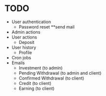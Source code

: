 # TODO

<!-- + Create database -->
+ User authentication
  <!-- + Register -->
  <!-- + Login -->
  + Password reset **send mail
  <!-- + Logout -->
+ Admin actions
  <!-- + Add deposit -->
  <!-- + Confirm withdrawal -->
+ User actions
  + Deposit
  <!-- + Investment -->
  <!-- + Withdrawal -->
+ User history
  + Profile
  <!-- + Investment history -->
  <!-- + Withdrawal history -->
  <!-- + Deposit history -->
  <!-- + Referrals -->
+ Cron jobs
  <!-- + Investment growth automation -->
+ Emails
  + Investment (to admin)
  + Pending Withdrawal (to admin and client)
  + Confirmed Withdrawal (to client)
  + Credit (to client)
  + Earning (to client)
